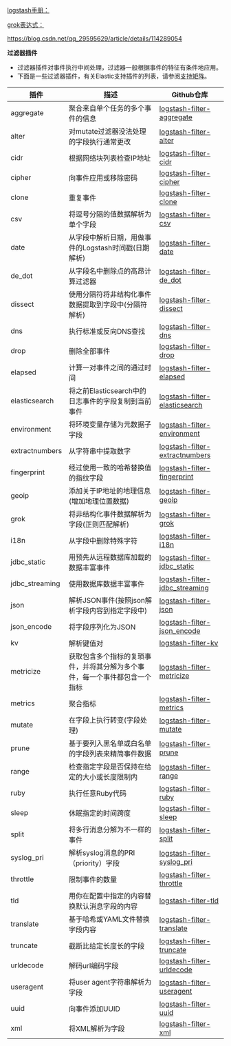 [logstash手册：](http://doc.yonyoucloud.com/doc/logstash-best-practice-cn/dive_into/write_your_own.html)

[grok表达式：](https://github.com/logstash-plugins/logstash-patterns-core/blob/master/patterns/ecs-v1/grok-patterns)

https://blog.csdn.net/qq_29595629/article/details/114289054

**过滤器插件**
- 过滤器插件对事件执行中间处理，过滤器一般根据事件的特征有条件地应用。
- 下面是一些过滤器插件，有关Elastic支持插件的列表，请参阅[支持矩阵](https://www.elastic.co/cn/support/matrix)。

| 插件 | 描述 | Github仓库 |
|------|------|------------|
| aggregate | 聚合来自单个任务的多个事件的信息 | [logstash-filter-aggregate](https://github.com/logstash-plugins/logstash-filter-aggregate) |
| alter | 对mutate过滤器没法处理的字段执行通常更改 | [logstash-filter-alter](https://github.com/logstash-plugins/logstash-filter-alter) |
| cidr | 根据网络块列表检查IP地址 | [logstash-filter-cidr](https://github.com/logstash-plugins/logstash-filter-cidr) |
| cipher | 向事件应用或移除密码 | [logstash-filter-cipher](https://github.com/logstash-plugins/logstash-filter-cipher) |
| clone | 重复事件 | [logstash-filter-clone](https://github.com/logstash-plugins/logstash-filter-clone) |
| csv | 将逗号分隔的值数据解析为单个字段 | [logstash-filter-csv](https://github.com/logstash-plugins/logstash-filter-csv) |
| date | 从字段中解析日期，用做事件的Logstash时间戳(日期解析) | [logstash-filter-date](https://github.com/logstash-plugins/logstash-filter-date) |
| de_dot | 从字段名中删除点的高昂计算过滤器 | [logstash-filter-de_dot](https://github.com/logstash-plugins/logstash-filter-de_dot) |
| dissect | 使用分隔符将非结构化事件数据提取到字段中(分隔符解析) | [logstash-filter-dissect](https://github.com/logstash-plugins/) |
| dns | 执行标准或反向DNS查找 | [logstash-filter-dns](https://github.com/logstash-plugins/logstash-filter-dns) |
| drop | 删除全部事件 | [logstash-filter-drop](https://github.com/logstash-plugins/logstash-filter-drop) |
| elapsed | 计算一对事件之间的通过时间 | [logstash-filter-elapsed](https://github.com/logstash-plugins/logstash-filter-elapsed) |
| elasticsearch | 将之前Elasticsearch中的日志事件的字段复制到当前事件 | [logstash-filter-elasticsearch](https://github.com/logstash-plugins/logstash-filter-elasticsearch) |
| environment | 将环境变量存储为元数据子字段 | [logstash-filter-environment](https://github.com/logstash-plugins/logstash-filter-environment) |
| extractnumbers | 从字符串中提取数字 | [logstash-filter-extractnumbers](https://github.com/logstash-plugins/logstash-filter-extractnumbers) |
| fingerprint | 经过使用一致的哈希替换值的指纹字段 | [logstash-filter-fingerprint](https://github.com/logstash-plugins/logstash-filter-fingerprint) |
| geoip | 添加关于IP地址的地理信息(增加地理位置数据) | [logstash-filter-geoip](https://github.com/logstash-plugins/logstash-filter-geoip) |
| grok | 将非结构化事件数据解析为字段(正则匹配解析) | [logstash-filter-grok](https://github.com/logstash-plugins/logstash-filter-grok) |
| i18n | 从字段中删除特殊字符 | [logstash-filter-i18n](https://github.com/logstash-plugins/logstash-filter-i18n) |
| jdbc_static	 | 用预先从远程数据库加载的数据丰富事件 | [logstash-filter-jdbc_static](https://github.com/logstash-plugins/logstash-filter-jdbc_static) |
| jdbc_streaming | 使用数据库数据丰富事件 | [logstash-filter-jdbc_streaming](https://github.com/logstash-plugins/logstash-filter-jdbc_streaming) |
| json | 解析JSON事件(按照json解析字段内容到指定字段中) | [logstash-filter-json](https://github.com/logstash-plugins/logstash-filter-json) |
| json_encode | 将字段序列化为JSON | [logstash-filter-json_encode](https://github.com/logstash-plugins/logstash-filter-json_encode) |
| kv | 解析键值对 | [logstash-filter-kv](https://github.com/logstash-plugins/logstash-filter-kv) |
| metricize | 获取包含多个指标的复琐事件，并将其分解为多个事件，每一个事件都包含一个指标 | [logstash-filter-metricize](https://github.com/logstash-plugins/logstash-filter-metricize) |
| metrics | 聚合指标 | [logstash-filter-metrics](https://github.com/logstash-plugins/logstash-filter-metrics) |
| mutate | 在字段上执行转变(字段处理) | [logstash-filter-mutate](https://github.com/logstash-plugins/logstash-filter-mutate) |
| prune | 基于要列入黑名单或白名单的字段列表来精简事件数据 | [logstash-filter-prune](https://github.com/logstash-plugins/logstash-filter-prune) |
| range | 检查指定字段是否保持在给定的大小或长度限制内 | [logstash-filter-range](https://github.com/logstash-plugins/logstash-filter-range) |
| ruby | 执行任意Ruby代码 | [logstash-filter-ruby](https://github.com/logstash-plugins/logstash-filter-ruby) |
| sleep | 休眠指定的时间跨度 | [logstash-filter-sleep](https://github.com/logstash-plugins/logstash-filter-sleep) |
| split | 将多行消息分解为不一样的事件 | [logstash-filter-split](https://github.com/logstash-plugins/logstash-filter-split) |
| syslog_pri | 解析syslog消息的PRI（priority）字段 | [logstash-filter-syslog_pri](https://github.com/logstash-plugins/logstash-filter-syslog_pri) |
| throttle | 限制事件的数量 | [logstash-filter-throttle](https://github.com/logstash-plugins/logstash-filter-throttle) |
| tld | 用你在配置中指定的内容替换默认消息字段的内容 | [logstash-filter-tld](https://github.com/logstash-plugins/logstash-filter-tld) |
| translate | 基于哈希或YAML文件替换字段内容 | [logstash-filter-translate](https://github.com/logstash-plugins/logstash-filter-translate) |
| truncate | 截断比给定长度长的字段 | [logstash-filter-truncate](https://github.com/logstash-plugins/logstash-filter-truncate) |
| urldecode | 解码url编码字段 | [logstash-filter-urldecode](https://github.com/logstash-plugins/logstash-filter-urldecode) |
| useragent | 将user agent字符串解析为字段 | [logstash-filter-useragent](https://github.com/logstash-plugins/logstash-filter-useragent) |
| uuid | 向事件添加UUID | [logstash-filter-uuid](https://github.com/logstash-plugins/logstash-filter-uuid) |
| xml | 将XML解析为字段 | [logstash-filter-xml](https://github.com/logstash-plugins/logstash-filter-xml) |

